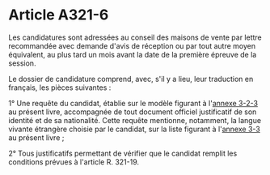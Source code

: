 # Article A321-6

<p>Les candidatures sont adressées au        conseil des maisons de vente par lettre recommandée avec demande d'avis de réception ou par tout autre moyen équivalent, au plus tard un mois avant la date de la première épreuve de la session. </p><p>Le dossier de candidature comprend, avec, s'il y a lieu, leur traduction en français, les pièces suivantes : </p><p>1° Une requête du candidat, établie sur le modèle figurant à l'<a href='/code-de-commerce/partie-arretes/livre-iii-de-certaines-formes-de-ventes-et-des-clauses-dexclusivite/annexe-3-2-3-annexe-a-larticle-a-321-6/annexe-3-2-3.md'>annexe 3-2-3 </a>au présent livre, accompagnée de tout document officiel justificatif de son identité et de sa nationalité. Cette requête mentionne, notamment, la langue vivante étrangère choisie par le candidat, sur la liste figurant à l'<a href='/code-de-commerce/partie-arretes/livre-iii-de-certaines-formes-de-ventes-et-des-clauses-dexclusivite/annexe-3-3-annexe-a-larticle-a-321-7/annexe-3-3.md'>annexe 3-3</a> au présent livre ; </p><p>2° Tous justificatifs permettant de vérifier que le candidat remplit les conditions prévues à l'article R. 321-19.</p>